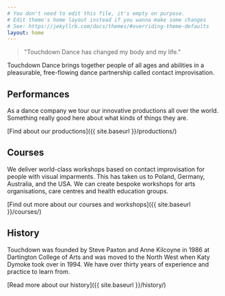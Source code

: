```yaml
---
# You don't need to edit this file, it's empty on purpose.
# Edit theme's home layout instead if you wanna make some changes
# See: https://jekyllrb.com/docs/themes/#overriding-theme-defaults
layout: home
---
```


> "Touchdown Dance has changed my body and my life."

Touchdown Dance brings together people of all ages and abilities in a pleasurable, free-flowing dance partnership called contact improvisation.

## Performances

As a dance company we tour our innovative productions all over the world. Something really good here about what kinds of things they are.

[Find about our productions]({{ site.baseurl }}/productions/)

## Courses

We deliver world-class workshops based on contact improvisation for people with visual imparments. This has taken us to Poland, Germany, Australia, and the USA. We can create bespoke workshops for arts organisations, care centres and health education groups.

[Find out more about our courses and workshops]({{ site.baseurl }}/courses/)

## History

Touchdown was founded by Steve Paxton and Anne Kilcoyne in 1986 at Dartington College of Arts and was moved to the North West when Katy Dymoke took over in 1994. We have over thirty years of experience and practice to learn from.

[Read more about our history]({{ site.baseurl }}/history/)
